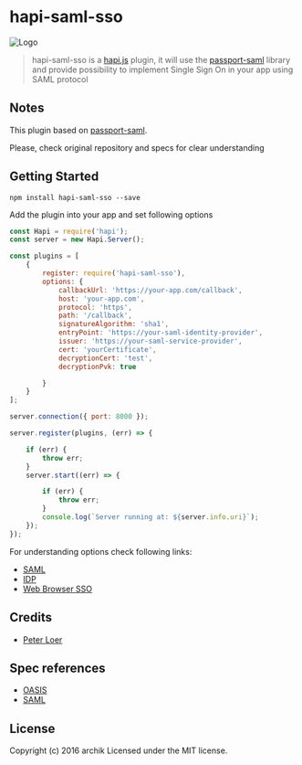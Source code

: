 # hapi-saml-sso

![Logo]()

> hapi-saml-sso is a [hapi.js](https://hapijs.com/) plugin, it will use the [passport-saml](https://github.com/bergie/passport-saml) library and provide possibility to implement Single Sign On in your app using SAML protocol


## Notes

This plugin based on [passport-saml](https://github.com/bergie/passport-saml).

Please, check original repository and specs for clear understanding


## Getting Started

```
npm install hapi-saml-sso --save
```

Add the plugin into your app and set following options

```javascript
const Hapi = require('hapi');
const server = new Hapi.Server();

const plugins = [
    {
        register: require('hapi-saml-sso'),
        options: {
            callbackUrl: 'https://your-app.com/callback',
            host: 'your-app.com',
            protocol: 'https',
            path: '/callback',
            signatureAlgorithm: 'sha1',
            entryPoint: 'https://your-saml-identity-provider',
            issuer: 'https://your-saml-service-provider',
            cert: 'yourCertificate',
            decryptionCert: 'test',
            decryptionPvk: true

        }
    }
];

server.connection({ port: 8000 });

server.register(plugins, (err) => {

    if (err) {
        throw err;
    }
    server.start((err) => {

        if (err) {
            throw err;
        }
        console.log(`Server running at: ${server.info.uri}`);
    });
});

```

For understanding options check following links:

+ [SAML](https://en.wikipedia.org/wiki/Security_Assertion_Markup_Language)
+ [IDP](https://en.wikipedia.org/wiki/Identity_provider)
+ [Web Browser SSO](https://en.wikipedia.org/wiki/Single_sign-on)


## Credits

+ [Peter Loer](https://github.com/ploer/passport-saml)

## Spec references

* [OASIS](http://docs.oasis-open.org/security/saml/Post2.0/sstc-saml-tech-overview-2.0.html)
* [SAML](saml.xml.org)

## License
Copyright (c) 2016 archik
Licensed under the MIT license.
